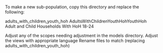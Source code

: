 To make a new sub-population, copy this directory and replace the following:

adults_with_children_youth_hoh
AdultsWithChildrenYouthHohYouthHoh
Adult and Child Households With HoH 18-24

Adjust any of the scopes needing adjustment in the models directory.
Adjust the views with appropriate language
Rename files to match (replacing adults_with_children_youth_hoh)